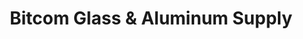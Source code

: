 ---
title: "Bitcom Glass & Aluminum Supply"
url: /abuyog/bitcom-glass-and-aluminum-supply/
shop: hardware
---